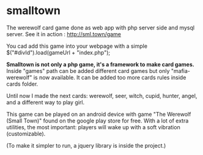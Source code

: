 # smalltown

The werewolf card game done as web app with php server side and mysql server.
See it in action : http://sml.town/game

You cad add this game into your webpage with a simple $("#divId").load(gameUrl + "index.php");

**Smalltown is not only a php game, it's a framework to make card games.**
Inside "games" path can be added different card games but only "mafia-werewolf" is now available. It can be added too more cards rules inside cards folder.

Until now I made the next cards: werewolf, seer, witch, cupid, hunter, angel, and a different way to play girl.

This game can be played on an android device with game "The Werewolf (Small Town)" found on the google play store for free.
With a lot of extra utilities, the most important: players will wake up with a soft vibration (customizable).

(To make it simpler to run, a jquery library is inside the project.)
